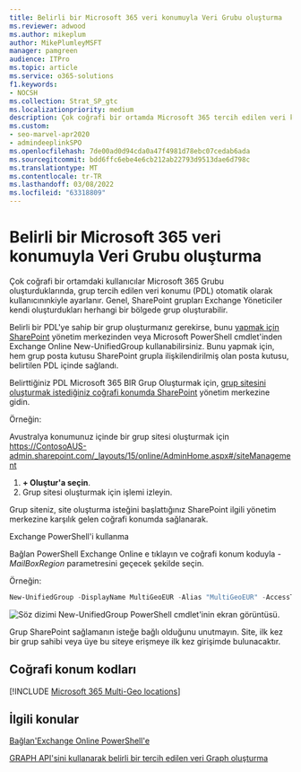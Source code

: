 ```yaml
---
title: Belirli bir Microsoft 365 veri konumuyla Veri Grubu oluşturma
ms.reviewer: adwood
ms.author: mikeplum
author: MikePlumleyMSFT
manager: pamgreen
audience: ITPro
ms.topic: article
ms.service: o365-solutions
f1.keywords:
- NOCSH
ms.collection: Strat_SP_gtc
ms.localizationpriority: medium
description: Çok coğrafi bir ortamda Microsoft 365 tercih edilen veri konumuyla kaynak grubu oluşturma hakkında bilgi öğrenin.
ms.custom:
- seo-marvel-apr2020
- admindeeplinkSPO
ms.openlocfilehash: 7de00ad0d94cda0a47f4981d78ebc07cedab6ada
ms.sourcegitcommit: bdd6ffc6ebe4e6cb212ab22793d9513dae6d798c
ms.translationtype: MT
ms.contentlocale: tr-TR
ms.lasthandoff: 03/08/2022
ms.locfileid: "63318809"
---
```

# <a name="create-a-microsoft-365-group-with-a-specific-preferred-data-location"></a>Belirli bir Microsoft 365 veri konumuyla Veri Grubu oluşturma

Çok coğrafi bir ortamdaki kullanıcılar Microsoft 365 Grubu oluşturduklarında, grup tercih edilen veri konumu (PDL) otomatik olarak kullanıcınınkiyle ayarlanır. Genel, SharePoint grupları Exchange Yöneticiler kendi oluşturdukları herhangi bir bölgede grup oluşturabilir. 

Belirli bir PDL'ye sahip bir grup oluşturmanız gerekirse, bunu <a href="https://go.microsoft.com/fwlink/?linkid=2185219" target="_blank">yapmak için SharePoint</a> yönetim merkezinden veya Microsoft PowerShell cmdlet'inden Exchange Online New-UnifiedGroup kullanabilirsiniz. Bunu yapmak için, hem grup posta kutusu SharePoint grupla ilişkilendirilmiş olan posta kutusu, belirtilen PDL içinde sağlandı.

Belirttiğiniz PDL Microsoft 365 BIR Grup Oluşturmak için, <a href="https://go.microsoft.com/fwlink/?linkid=2185219" target="_blank">grup sitesini oluşturmak istediğiniz coğrafi konumda SharePoint</a> yönetim merkezine gidin.

Örneğin:

Avustralya konumunuz içinde bir grup sitesi oluşturmak için https://ContosoAUS-admin.sharepoint.com/_layouts/15/online/AdminHome.aspx#/siteManagement

1. **+ Oluştur'a seçin**.
2. Grup sitesi oluşturmak için işlemi izleyin.

Grup siteniz, site oluşturma isteğini başlattığınız SharePoint ilgili yönetim merkezine karşılık gelen coğrafi konumda sağlanarak. 

Exchange PowerShell'i kullanma 

Bağlan PowerShell Exchange Online e tıklayın ve coğrafi konum koduyla *-MailBoxRegion* parametresini geçecek şekilde seçin.

Örneğin: 

```PowerShell
New-UnifiedGroup -DisplayName MultiGeoEUR -Alias "MultiGeoEUR" -AccessType Public -MailboxRegion EUR 
```

![Söz dizimi New-UnifiedGroup PowerShell cmdlet'inin ekran görüntüsü.](../media/multi-geo-new-group-with-pdl-powershell.png)

Grup SharePoint sağlamanın isteğe bağlı olduğunu unutmayın. Site, ilk kez bir grup sahibi veya üye bu siteye erişmeye ilk kez girişimde bulunacaktır.

## <a name="geo-location-codes"></a>Coğrafi konum kodları

[!INCLUDE [Microsoft 365 Multi-Geo locations](../includes/microsoft-365-multi-geo-locations.md)]

## <a name="related-topics"></a>İlgili konular

[Bağlan'Exchange Online PowerShell'e](/powershell/exchange/connect-to-exchange-online-powershell)

[GRAPH API'sini kullanarak belirli bir tercih edilen veri Graph oluşturma](/graph/api/group-post-groups)
